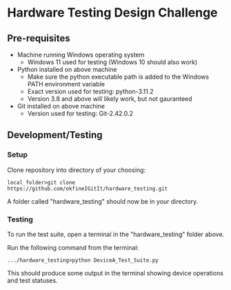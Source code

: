 #  Hardware Testing Design Challenge

## Pre-requisites
- Machine running Windows operating system
    - Windows 11 used for testing (Windows 10 should also work)
- Python installed on above machine
    - Make sure the python executable path is added to the Windows PATH
        environment variable
    - Exact version used for testing: python-3.11.2
    - Version 3.8 and above will likely work, but not gauranteed
- Git installed on above machine
    - Version used for testing: Git-2.42.0.2

## Development/Testing

### Setup
Clone repository into directory of your choosing:

`local_folder>git clone https://github.com/okfineIGitIt/hardware_testing.git`

A folder called "hardware_testing" should now be in your directory.


### Testing
To run the test suite, open a terminal in the "hardware_testing" folder above.

Run the following command from the terminal:

`.../hardware_testing>python DeviceA_Test_Suite.py`

This should produce some output in the terminal showing device operations and
test statuses.